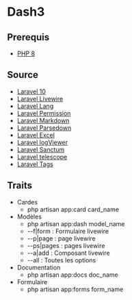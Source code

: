 # Dash3

## Prerequis

* [PHP 8](https://www.php.net/downloads.php)

## Source

* [Laravel 10](https://laravel.com/docs/10.x/installation)
* [Laravel Livewire](https://livewire.laravel.com/docs/quickstart)
* [Laravel Lang](https://laravel-lang.com/)
* [Laravel Permission](https://spatie.be/docs/laravel-permission/v6/installation-laravel)
* [Laravel Markdown](https://spatie.be/docs/laravel-markdown/v1/installation-setup)
* [Laravel Parsedown](https://github.com/parsedown/laravel)
* [Laravel Excel](https://docs.laravel-excel.com/3.1/getting-started/installation.html)
* [Laravel logViewer](https://log-viewer.opcodes.io/)
* [Laravel Sanctum](https://laravel.com/docs/master/sanctum)
* [Laravel telescope](https://laravel.com/docs/master/telescope)
* [Laravel Tags](https://spatie.be/docs/laravel-tags/v4/installation-and-setup)

## Traits

* Cardes
  * php artisan app:card card_name
* Modèles
  * php artisan app:dash model_name
  * --f|form : Formulaire livewire
  * --p|page : page livewire
  * --ps|pages : pages livewire
  * --a|add : Composant livewire
  * --all : Toutes les options
* Documentation
  * php artisan app:docs doc_name
* Formulaire
  * php artisan app:forms form_name
